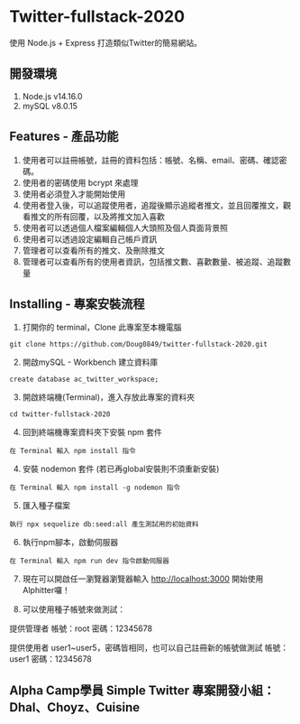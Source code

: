# Twitter-fullstack-2020
使用 Node.js + Express 打造類似Twitter的簡易網站。

## 開發環境
1. Node.js v14.16.0
2. mySQL v8.0.15

## Features - 產品功能
1. 使用者可以註冊帳號，註冊的資料包括：帳號、名稱、email、密碼、確認密碼。
2. 使用者的密碼使用 bcrypt 來處理
3. 使用者必須登入才能開始使用
4. 使用者登入後，可以追蹤使用者，追蹤後顯示追縱者推文，並且回覆推文，觀看推文的所有回覆，以及將推文加入喜歡
5. 使用者可以透過個人檔案編輯個人大頭照及個人頁面背景照
6. 使用者可以透過設定編輯自己帳戶資訊
7. 管理者可以查看所有的推文、及刪除推文
8. 管理者可以查看所有的使用者資訊，包括推文數、喜歡數量、被追蹤、追蹤數量

## Installing - 專案安裝流程

1. 打開你的 terminal，Clone 此專案至本機電腦

```
git clone https://github.com/Doug0849/twitter-fullstack-2020.git
```

2. 開啟mySQL - Workbench 建立資料庫

```
create database ac_twitter_workspace;
```

3. 開啟終端機(Terminal)，進入存放此專案的資料夾

```
cd twitter-fullstack-2020
```

4. 回到終端機專案資料夾下安裝 npm 套件

```
在 Terminal 輸入 npm install 指令
```

4. 安裝 nodemon 套件 (若已再global安裝則不須重新安裝)

```
在 Terminal 輸入 npm install -g nodemon 指令
```

5. 匯入種子檔案

```
執行 npx sequelize db:seed:all 產生測試用的初始資料
```

6. 執行npm腳本，啟動伺服器

```
在 Terminal 輸入 npm run dev 指令啟動伺服器
```

7. 現在可以開啟任一瀏覽器瀏覽器輸入 [http://localhost:3000](http://localhost:3000) 開始使用Alphitter囉！

8. 可以使用種子帳號來做測試：

提供管理者
帳號：root
密碼：12345678

提供使用者 user1~user5，密碼皆相同，也可以自己註冊新的帳號做測試
帳號：user1
密碼：12345678

## Alpha Camp學員 Simple Twitter 專案開發小組： Dhal、Choyz、Cuisine


